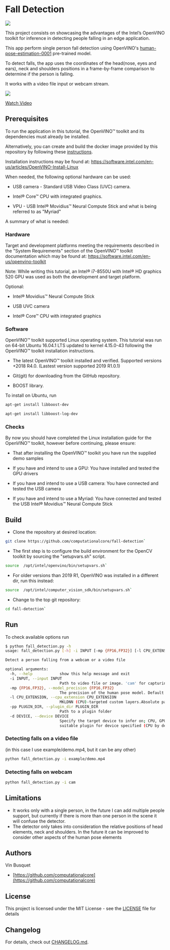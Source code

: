 # Fall Detection

[![](https://travis-ci.org/computationalcore/fall-detection.svg?branch=master)](https://travis-ci.org/computationalcore/fall-detection)

This project consists on showcasing the advantages of the Intel’s OpenVINO toolkit for inference in detecting people falling in an edge application.

This app perform single person fall detection using OpenVINO's [human-pose-estimation-0001](https://docs.openvinotoolkit.org/latest/_models_intel_human_pose_estimation_0001_description_human_pose_estimation_0001.html) pre-trained model.

To detect falls, the app uses the coordinates of the head(nose, eyes and ears), neck and shoulders positions in a frame-by-frame comparison to determine
if the person is falling.

It works with a video file input or webcam stream.

[![](http://img.youtube.com/vi/C_S4oePpTZ8/0.jpg)](https://www.youtube.com/watch?v=C_S4oePpTZ8 "Fall Detection")

[Watch Video](https://www.youtube.com/watch?v=C_S4oePpTZ8)

## Prerequisites

To run the application in this tutorial, the OpenVINO™ toolkit and its dependencies must already be installed. 

Alternatively, you can create and build the docker image provided by this repository by following these [instructions](DOCKER.md).

Installation instructions may be found at: https://software.intel.com/en-us/articles/OpenVINO-Install-Linux

When needed, the following optional hardware can be used:

- USB camera - Standard USB Video Class (UVC) camera.

- Intel® Core™ CPU with integrated graphics.

- VPU - USB Intel® Movidius™ Neural Compute Stick and what is being referred to as "Myriad"

A summary of what is needed:

### Hardware
Target and development platforms meeting the requirements described in the "System Requirements" section of the OpenVINO™ toolkit documentation which may be found at: https://software.intel.com/en-us/openvino-toolkit

Note: While writing this tutorial, an Intel® i7-8550U with Intel® HD graphics 520 GPU was used as both the development and target platform.

Optional:

- Intel® Movidius™ Neural Compute Stick

- USB UVC camera

- Intel® Core™ CPU with integrated graphics

### Software
OpenVINO™ toolkit supported Linux operating system. This tutorial was run on 64-bit Ubuntu 16.04.1 LTS updated to kernel 4.15.0-43 following the OpenVINO™ toolkit installation instructions.

- The latest OpenVINO™ toolkit installed and verified. Supported versions +2018 R4.0. (Lastest version supported 2019 R1.0.1)

- Git(git) for downloading from the GitHub repository.

- BOOST library. 

To install on Ubuntu, run

``` bash
apt-get install libboost-dev
```

``` bash
apt-get install libboost-log-dev
```

### Checks
By now you should have completed the Linux installation guide for the OpenVINO™ toolkit, however before continuing, please ensure:

- That after installing the OpenVINO™ toolkit you have run the supplied demo samples

- If you have and intend to use a GPU: You have installed and tested the GPU drivers

- If you have and intend to use a USB camera: You have connected and tested the USB camera

- If you have and intend to use a Myriad: You have connected and tested the USB Intel® Movidius™ Neural Compute Stick


## Build

- Clone the repository at desired location:

``` bash
git clone https://github.com/computationalcore/fall-detection`
```

- The first step is to configure the build environment for the OpenCV toolkit by sourcing the "setupvars.sh" script.

``` bash
source  /opt/intel/openvino/bin/setupvars.sh`
```

- For older versions than 2019 R1, OpenVINO was installed in a different dir, run this instead:

``` bash
source  /opt/intel/computer_vision_sdk/bin/setupvars.sh`
```

- Change to the top git repository:

``` bash
cd fall-detection`
```

## Run

To check available options run

``` bash
$ python fall_detection.py -h
usage: fall_detection.py [-h] -i INPUT [-mp {FP16,FP32}] [-l CPU_EXTENSION] [-pp PLUGIN_DIR] [-d DEVICE]

Detect a person falling from a webcam or a video file

optional arguments:
  -h, --help            show this help message and exit
  -i INPUT, --input INPUT
                        Path to video file or image. 'cam' for capturing video stream from internal camera.
  -mp {FP16,FP32}, --model_precision {FP16,FP32}
                        The precision of the human pose model. Default is 32-bit integer.
  -l CPU_EXTENSION, --cpu_extension CPU_EXTENSION
                        MKLDNN (CPU)-targeted custom layers.Absolute path to a shared library with the kernels impl.
  -pp PLUGIN_DIR, --plugin_dir PLUGIN_DIR
                        Path to a plugin folder
  -d DEVICE, --device DEVICE
                        Specify the target device to infer on; CPU, GPU, FPGA or MYRIAD is acceptable. Demo will look for a
                        suitable plugin for device specified (CPU by default)
```

### Detecting falls on a video file

(in this case I use example/demo.mp4, but it can be any other)

``` bash
python fall_detection.py -i example/demo.mp4
```

### Detecting falls on webcam
``` bash
python fall_detection.py -i cam
```

## Limitations

- It works only with a single person, in the future I can add multiple people support, but currently if there is
more than one person in the scene it will confuse the detector.
- The detector only takes into consideration the relative positions of head elements, neck and shoulders. In the future it can be improved
to consider other aspects of the human pose elements 

## Authors
Vin Busquet
* [https://github.com/computationalcore](https://github.com/computationalcore)

## License

This project is licensed under the MIT License - see the [LICENSE](LICENSE) file for details

## Changelog

For details, check out [CHANGELOG.md](CHANGELOG.md).